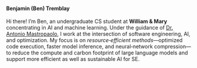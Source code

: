 
<h4>Benjamin (Ben) Tremblay</h4>

<p>
  Hi there! I’m Ben, an undergraduate CS student at <strong>William &amp; Mary</strong>
  concentrating in AI and machine learning. Under the guidance of
  <a href="https://antoniomastropaolo.github.io" target="_blank" rel="noopener">Dr. Antonio Mastropaolo</a>,
  I work at the intersection of software engineering, AI, and optimization.
  My focus is on <em>resource‑efficient methods</em>—optimized code execution, faster model inference,
  and neural‑network compression—to reduce the compute and carbon footprint of large language models
  and support more efficient as well as sustainable AI for SE.
</p>

<div style="display: grid; grid-template-columns: repeat(4, 1fr); gap: 15px; padding: 5px;">
    <a href="https://www.google.com"><i class="fa-solid fa-globe fa-2x"></i></a>
    <a href="https://www.linkedin.com/in/benjamin-tremblay-29a510247/"><i class="fa-brands fa-linkedin fa-2x"></i></a>
    <a href="https://x.com/"><i class="fa-brands fa-x-twitter fa-2x"></i></a>
    <a href="https://scholar.google.com/"><i class="fa-brands fa-google-scholar fa-2x"></i></a>
</div>

